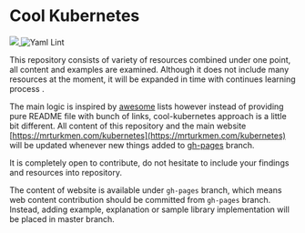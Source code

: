 # Cool Kubernetes


<a href="https://mrturkmen.com/kubernetes"> <img src=https://img.shields.io/badge/Cool%20K8S-%20mrturkmen.com%2Fkubernetes-%2347d234> </a> ![Yaml Lint](https://github.com/mrturkmencom/kubernetes/workflows/Yaml%20Lint/badge.svg?branch=master)



This repository consists of variety of resources combined under one point, all content and examples are examined. Although it does not include many resources at the moment, it will be expanded in time with continues learning process . 

The main logic is inspired by [awesome](https://github.com/sindresorhus/awesome) lists however instead of providing pure README file with bunch of links, cool-kubernetes approach is a little bit different. All content of this repository and the main website [https://mrturkmen.com/kubernetes](https://mrturkmen.com/kubernetes) will be updated whenever new things added to [gh-pages](https://github.com/mrturkmencom/kubernetes/tree/gh-pages) branch. 

It is completely open to contribute, do not hesitate to include your findings and resources into repository. 

The content of website is available under `gh-pages` branch, which means web content contribution should be committed from `gh-pages` branch. Instead, adding example, explanation or sample library implementation will be placed in master branch. 





